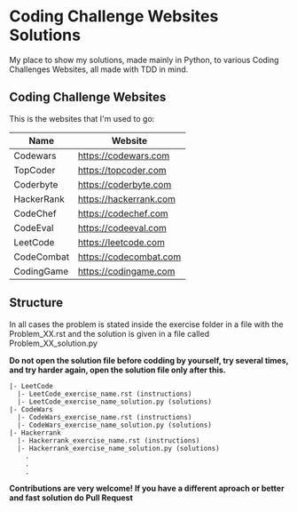 # Coding Challenge Websites Solutions

My place to show my solutions, made mainly in Python, to various Coding Challenges Websites, all made with TDD in mind.

## Coding Challenge Websites

This is the websites that I'm used to go:

Name | Website
------------ | -------
Codewars | https://codewars.com
TopCoder | https://topcoder.com
Coderbyte | https://coderbyte.com
HackerRank | https://hackerrank.com
CodeChef | https://codechef.com
CodeEval | https://codeeval.com
LeetCode | https://leetcode.com
CodeCombat | https://codecombat.com
CodingGame | https://codingame.com


## Structure
In all cases the problem is stated inside the exercise folder in a file with the Problem_XX.rst and the solution is given in a file called Problem_XX_solution.py

**Do not open the solution file before codding by yourself, try several times, and try harder again, open the solution file only after this.**

```
|- LeetCode
  |- LeetCode_exercise_name.rst (instructions)
  |- LeetCode_exercise_name_solution.py (solutions)
|- CodeWars
  |- CodeWars_exercise_name.rst (instructions)
  |- CodeWars_exercise_name_solution.py (solutions)
|- Hackerrank
  |- Hackerrank_exercise_name.rst (instructions)
  |- Hackerrank_exercise_name_solution.py (solutions)
    .
    .
    .
```
**Contributions are very welcome! If you have a different aproach or better and fast solution do Pull Request**
